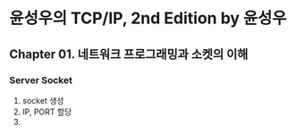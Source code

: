 윤성우의 TCP/IP, 2nd Edition by 윤성우
====================================


## Chapter 01. 네트워크 프로그래밍과 소켓의 이해

### Server Socket
   1. socket 생성
   2. IP, PORT 할당
   3. 